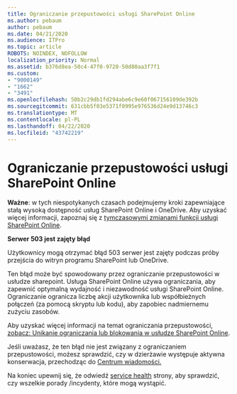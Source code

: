```yaml
---
title: Ograniczanie przepustowości usługi SharePoint Online
ms.author: pebaum
author: pebaum
ms.date: 04/21/2020
ms.audience: ITPro
ms.topic: article
ROBOTS: NOINDEX, NOFOLLOW
localization_priority: Normal
ms.assetid: b376d8ea-50c4-47f0-9720-50d80aa3f7f1
ms.custom:
- "9000149"
- "1662"
- "3491"
ms.openlocfilehash: 50b2c29db1fd294abe6c9e60f067156109de392b
ms.sourcegitcommit: 631cbb5f03e5371f0995e976536d24e9d13746c3
ms.translationtype: MT
ms.contentlocale: pl-PL
ms.lasthandoff: 04/22/2020
ms.locfileid: "43742219"
---
```

# <a name="sharepoint-online-throttling"></a>Ograniczanie przepustowości usługi SharePoint Online

**Ważne**: w tych niespotykanych czasach podejmujemy kroki zapewniające stałą wysoką dostępność usług SharePoint Online i OneDrive. Aby uzyskać więcej informacji, zapoznaj się z [tymczasowymi zmianami funkcji usługi SharePoint Online](https://aka.ms/ODSPAdjustments).

**Serwer 503 jest zajęty błąd**

Użytkownicy mogą otrzymać błąd 503 serwer jest zajęty podczas próby przejścia do witryn programu SharePoint lub OneDrive. 

Ten błąd może być spowodowany przez ograniczanie przepustowości w usłudze sharepoint. Usługa SharePoint Online używa ograniczania, aby zapewnić optymalną wydajność i niezawodność usługi SharePoint Online. Ograniczanie ogranicza liczbę akcji użytkownika lub współbieżnych połączeń (za pomocą skryptu lub kodu), aby zapobiec nadmiernemu zużyciu zasobów. 

Aby uzyskać więcej informacji na temat ograniczania przepustowości, [zobacz: Unikanie ograniczania lub blokowania w usłudze SharePoint Online](https://docs.microsoft.com/sharepoint/dev/general-development/how-to-avoid-getting-throttled-or-blocked-in-sharepoint-online).

Jeśli uważasz, że ten błąd nie jest związany z ograniczaniem przepustowości, możesz sprawdzić, czy w dzierżawie występuje aktywna konserwacja, przechodząc do [Centrum wiadomości.](https://portal.office.com/adminportal/home#/MessageCenter)

 Na koniec upewnij się, że odwiedź [service health](https://portal.office.com/adminportal/home#/servicehealth) strony, aby sprawdzić, czy wszelkie porady /incydenty, które mogą wystąpić.

